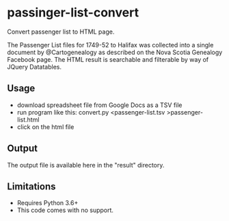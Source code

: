 # passinger-list-convert
Convert passenger list to HTML page.

The Passenger List files for 1749-52 to Halifax was collected into a single document by @Cartogenealogy
as described on the Nova Scotia Genealogy Facebook page. The HTML result is searchable and filterable by way of JQuery Datatables.

## Usage

- download spreadsheet file from Google Docs as a TSV file
- run program like this:    convert.py  <passenger-list.tsv  >passenger-list.html
- click on the html file

## Output

The output file is available here in the "result" directory.

## Limitations

- Requires Python 3.6+
- This code comes with no support.
